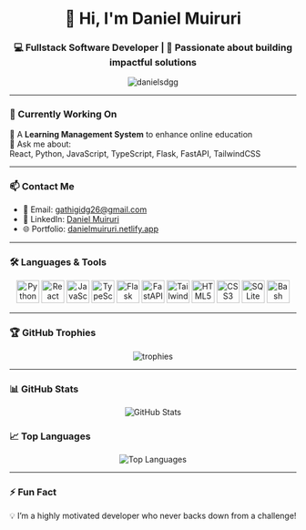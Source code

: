 <h1 align="center">👋 Hi, I'm Daniel Muiruri</h1>
<h3 align="center">💻 Fullstack Software Developer | 🚀 Passionate about building impactful solutions</h3>

<p align="center">
  <img src="https://komarev.com/ghpvc/?username=danielsdgg&label=Profile%20views&color=0e75b6&style=flat" alt="danielsdgg" />
</p>

---

### 🚧 Currently Working On

🧠 A **Learning Management System** to enhance online education  
💬 Ask me about:  
React, Python, JavaScript, TypeScript, Flask, FastAPI, TailwindCSS

---

### 📫 Contact Me

- 📧 Email: [gathigidg26@gmail.com](mailto:gathigidg26@gmail.com)  
- 💼 LinkedIn: [Daniel Muiruri](https://www.linkedin.com/in/daniel-muiruri-541a701a3/)  
- 🌐 Portfolio: [danielmuiruri.netlify.app](https://danielmuiruri.netlify.app/)

---

### 🛠️ Languages & Tools

<p align="center">
  <a href="https://www.python.org/" target="_blank"><img src="https://cdn.jsdelivr.net/gh/devicons/devicon/icons/python/python-original.svg" width="40" height="40" alt="Python"/></a>
  <a href="https://reactjs.org/" target="_blank"><img src="https://cdn.jsdelivr.net/gh/devicons/devicon/icons/react/react-original.svg" width="40" height="40" alt="React"/></a>
  <a href="https://developer.mozilla.org/en-US/docs/Web/JavaScript" target="_blank"><img src="https://cdn.jsdelivr.net/gh/devicons/devicon/icons/javascript/javascript-original.svg" width="40" height="40" alt="JavaScript"/></a>
  <a href="https://www.typescriptlang.org/" target="_blank"><img src="https://cdn.jsdelivr.net/gh/devicons/devicon/icons/typescript/typescript-original.svg" width="40" height="40" alt="TypeScript"/></a>
  <a href="https://flask.palletsprojects.com/" target="_blank"><img src="https://cdn.jsdelivr.net/gh/devicons/devicon/icons/flask/flask-original.svg" width="40" height="40" alt="Flask" /></a>
  <a href="https://fastapi.tiangolo.com/" target="_blank"><img src="https://api.iconify.design/simple-icons/fastapi.svg" width="40" height="40" alt="FastAPI"/></a>
    <a href="https://tailwindcss.com/" target="_blank"><img src="[https://cdn.jsdelivr.net/gh/devicons/devicon/icons/tailwindcss/tailwindcss-plain.svg](https://encrypted-tbn0.gstatic.com/images?q=tbn:ANd9GcSkPUgP02RtVwtnlFEP3vtmLeIet2_47xxQH27WR05j0WdJgiX-PXJKLMska_mSUui3go8&usqp=CAU)" width="40" height="40" alt="TailwindCSS"/></a>
  <a href="https://www.w3schools.com/html/" target="_blank"><img src="https://cdn.jsdelivr.net/gh/devicons/devicon/icons/html5/html5-original.svg" width="40" height="40" alt="HTML5"/></a>
  <a href="https://www.w3schools.com/css/" target="_blank"><img src="https://cdn.jsdelivr.net/gh/devicons/devicon/icons/css3/css3-original.svg" width="40" height="40" alt="CSS3"/></a>
  <a href="https://www.sqlite.org/" target="_blank"><img src="https://cdn.jsdelivr.net/gh/devicons/devicon/icons/sqlite/sqlite-original.svg" width="40" height="40" alt="SQLite"/></a>
  <a href="https://www.gnu.org/software/bash/" target="_blank"><img src="https://cdn.jsdelivr.net/gh/devicons/devicon/icons/bash/bash-original.svg" width="40" height="40" alt="Bash"/></a>
</p>


---

### 🏆 GitHub Trophies

<p align="center">
  <img src="https://github-profile-trophy.vercel.app/?username=danielsdgg&theme=darkhub&no-frame=true&title=Stars,Followers,Commit,Repositories" alt="trophies"/>
</p>

---

### 📊 GitHub Stats

<p align="center">
  <img src="https://github-readme-stats.vercel.app/api?username=danielsdgg&show_icons=true&theme=tokyonight" alt="GitHub Stats" />
</p>

### 📈 Top Languages

<p align="center">
  <img src="https://github-readme-stats.vercel.app/api/top-langs/?username=danielsdgg&layout=compact&theme=tokyonight" alt="Top Languages" />
</p>

---

### ⚡ Fun Fact

💡 I’m a highly motivated developer who never backs down from a challenge!
